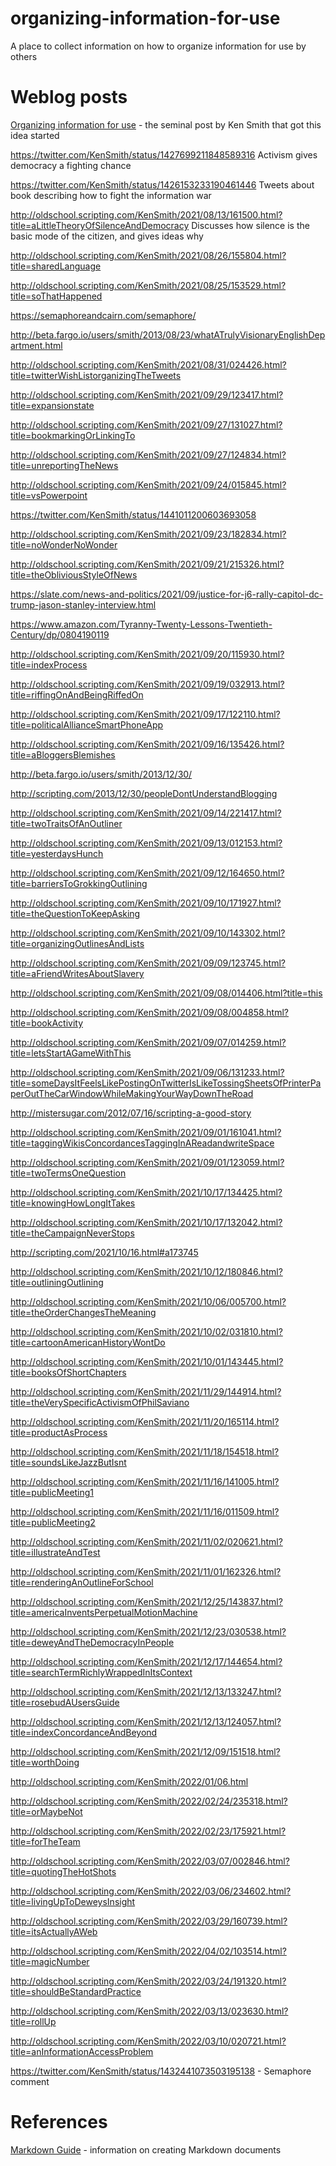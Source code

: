 # organizing-information-for-use
A place to collect information on how to organize information for use by others

# Weblog posts

[Organizing information for use](http://oldschool.scripting.com/KenSmith/2021/08/24/144925.html?title=organizingInformationForUse) - the seminal post by Ken Smith that got this idea started


https://twitter.com/KenSmith/status/1427699211848589316
Activism gives democracy a fighting chance

https://twitter.com/KenSmith/status/1426153233190461446
Tweets about book describing how to fight the information war

http://oldschool.scripting.com/KenSmith/2021/08/13/161500.html?title=aLittleTheoryOfSilenceAndDemocracy
Discusses how silence is the basic mode of the citizen, and gives ideas why

http://oldschool.scripting.com/KenSmith/2021/08/26/155804.html?title=sharedLanguage

http://oldschool.scripting.com/KenSmith/2021/08/25/153529.html?title=soThatHappened

https://semaphoreandcairn.com/semaphore/

http://beta.fargo.io/users/smith/2013/08/23/whatATrulyVisionaryEnglishDepartment.html

http://oldschool.scripting.com/KenSmith/2021/08/31/024426.html?title=twitterWishListorganizingTheTweets

http://oldschool.scripting.com/KenSmith/2021/09/29/123417.html?title=expansionstate

http://oldschool.scripting.com/KenSmith/2021/09/27/131027.html?title=bookmarkingOrLinkingTo

http://oldschool.scripting.com/KenSmith/2021/09/27/124834.html?title=unreportingTheNews

http://oldschool.scripting.com/KenSmith/2021/09/24/015845.html?title=vsPowerpoint

https://twitter.com/KenSmith/status/1441011200603693058

http://oldschool.scripting.com/KenSmith/2021/09/23/182834.html?title=noWonderNoWonder

http://oldschool.scripting.com/KenSmith/2021/09/21/215326.html?title=theObliviousStyleOfNews

https://slate.com/news-and-politics/2021/09/justice-for-j6-rally-capitol-dc-trump-jason-stanley-interview.html

https://www.amazon.com/Tyranny-Twenty-Lessons-Twentieth-Century/dp/0804190119

http://oldschool.scripting.com/KenSmith/2021/09/20/115930.html?title=indexProcess

http://oldschool.scripting.com/KenSmith/2021/09/19/032913.html?title=riffingOnAndBeingRiffedOn

http://oldschool.scripting.com/KenSmith/2021/09/17/122110.html?title=politicalAllianceSmartPhoneApp

http://oldschool.scripting.com/KenSmith/2021/09/16/135426.html?title=aBloggersBlemishes

http://beta.fargo.io/users/smith/2013/12/30/

http://scripting.com/2013/12/30/peopleDontUnderstandBlogging

http://oldschool.scripting.com/KenSmith/2021/09/14/221417.html?title=twoTraitsOfAnOutliner

http://oldschool.scripting.com/KenSmith/2021/09/13/012153.html?title=yesterdaysHunch

http://oldschool.scripting.com/KenSmith/2021/09/12/164650.html?title=barriersToGrokkingOutlining

http://oldschool.scripting.com/KenSmith/2021/09/10/171927.html?title=theQuestionToKeepAsking

http://oldschool.scripting.com/KenSmith/2021/09/10/143302.html?title=organizingOutlinesAndLists

http://oldschool.scripting.com/KenSmith/2021/09/09/123745.html?title=aFriendWritesAboutSlavery

http://oldschool.scripting.com/KenSmith/2021/09/08/014406.html?title=this

http://oldschool.scripting.com/KenSmith/2021/09/08/004858.html?title=bookActivity

http://oldschool.scripting.com/KenSmith/2021/09/07/014259.html?title=letsStartAGameWithThis

http://oldschool.scripting.com/KenSmith/2021/09/06/131233.html?title=someDaysItFeelsLikePostingOnTwitterIsLikeTossingSheetsOfPrinterPaperOutTheCarWindowWhileMakingYourWayDownTheRoad

http://mistersugar.com/2012/07/16/scripting-a-good-story

http://oldschool.scripting.com/KenSmith/2021/09/01/161041.html?title=taggingWikisConcordancesTaggingInAReadandwriteSpace

http://oldschool.scripting.com/KenSmith/2021/09/01/123059.html?title=twoTermsOneQuestion

http://oldschool.scripting.com/KenSmith/2021/10/17/134425.html?title=knowingHowLongItTakes

http://oldschool.scripting.com/KenSmith/2021/10/17/132042.html?title=theCampaignNeverStops

http://scripting.com/2021/10/16.html#a173745

http://oldschool.scripting.com/KenSmith/2021/10/12/180846.html?title=outliningOutlining

http://oldschool.scripting.com/KenSmith/2021/10/06/005700.html?title=theOrderChangesTheMeaning

http://oldschool.scripting.com/KenSmith/2021/10/02/031810.html?title=cartoonAmericanHistoryWontDo

http://oldschool.scripting.com/KenSmith/2021/10/01/143445.html?title=booksOfShortChapters

http://oldschool.scripting.com/KenSmith/2021/11/29/144914.html?title=theVerySpecificActivismOfPhilSaviano

http://oldschool.scripting.com/KenSmith/2021/11/20/165114.html?title=productAsProcess

http://oldschool.scripting.com/KenSmith/2021/11/18/154518.html?title=soundsLikeJazzButIsnt

http://oldschool.scripting.com/KenSmith/2021/11/16/141005.html?title=publicMeeting1

http://oldschool.scripting.com/KenSmith/2021/11/16/011509.html?title=publicMeeting2

http://oldschool.scripting.com/KenSmith/2021/11/02/020621.html?title=illustrateAndTest

http://oldschool.scripting.com/KenSmith/2021/11/01/162326.html?title=renderingAnOutlineForSchool

http://oldschool.scripting.com/KenSmith/2021/12/25/143837.html?title=americaInventsPerpetualMotionMachine

http://oldschool.scripting.com/KenSmith/2021/12/23/030538.html?title=deweyAndTheDemocracyInPeople

http://oldschool.scripting.com/KenSmith/2021/12/17/144654.html?title=searchTermRichlyWrappedInItsContext

http://oldschool.scripting.com/KenSmith/2021/12/13/133247.html?title=rosebudAUsersGuide

http://oldschool.scripting.com/KenSmith/2021/12/13/124057.html?title=indexConcordanceAndBeyond

http://oldschool.scripting.com/KenSmith/2021/12/09/151518.html?title=worthDoing

http://oldschool.scripting.com/KenSmith/2022/01/06.html

http://oldschool.scripting.com/KenSmith/2022/02/24/235318.html?title=orMaybeNot

http://oldschool.scripting.com/KenSmith/2022/02/23/175921.html?title=forTheTeam

http://oldschool.scripting.com/KenSmith/2022/03/07/002846.html?title=quotingTheHotShots

http://oldschool.scripting.com/KenSmith/2022/03/06/234602.html?title=livingUpToDeweysInsight

http://oldschool.scripting.com/KenSmith/2022/03/29/160739.html?title=itsActuallyAWeb

http://oldschool.scripting.com/KenSmith/2022/04/02/103514.html?title=magicNumber

http://oldschool.scripting.com/KenSmith/2022/03/24/191320.html?title=shouldBeStandardPractice

http://oldschool.scripting.com/KenSmith/2022/03/13/023630.html?title=rollUp

http://oldschool.scripting.com/KenSmith/2022/03/10/020721.html?title=anInformationAccessProblem

https://twitter.com/KenSmith/status/1432441073503195138 - Semaphore comment


# References

[Markdown Guide](https://www.markdownguide.org/) - information on creating Markdown documents

